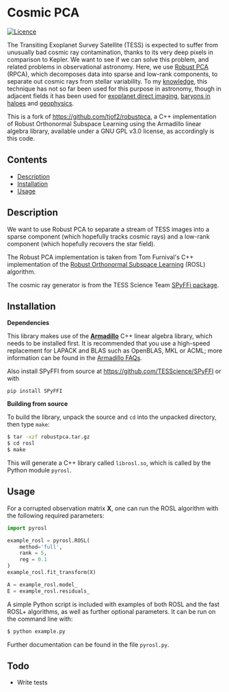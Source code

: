# Cosmic PCA
[![Licence](http://img.shields.io/badge/license-GPLv3-blue.svg?style=flat)](http://www.gnu.org/licenses/gpl-3.0.html)

The Transiting Exoplanet Survey Satellite (TESS) is expected to suffer from unusually bad cosmic ray contamination, thanks to its very deep pixels in comparison to Kepler. We want to see if we can solve this problem, and related problems in observational astronomy. Here, we use [Robust PCA](https://statweb.stanford.edu/~candes/papers/RobustPCA.pdf) (RPCA), which decomposes data into sparse and low-rank components, to separate out cosmic rays from stellar variability. To my [knowledge](https://ui.adsabs.harvard.edu/#search/q=abs%3A%22robust%20PCA%22%20database%3Aastronomy&sort=date%20desc%2C%20bibcode%20desc&p_=0), this technique has not so far been used for this purpose in astronomy, though in adjacent fields it has been used for [exoplanet direct imaging](https://ui.adsabs.harvard.edu/#abs/2016A&A...589A..54G/abstract), [baryons in haloes](https://ui.adsabs.harvard.edu/#abs/2014MNRAS.440..240D/abstract) and [geophysics](https://ui.adsabs.harvard.edu/#abs/2012GeoJI.190.1423S/abstract). 

This is a fork of https://github.com/tjof2/robustpca, a C++ implementation of Robust Orthonormal Subspace Learning using the Armadillo 
linear algebra library, available under a GNU GPL v3.0 license, as accordingly is this code.

## Contents

+ [Description](#description)
+ [Installation](#installation)
+ [Usage](#usage)

## Description

We want to use Robust PCA to separate a stream of TESS images into a sparse component (which hopefully tracks cosmic rays) and a low-rank component (which hopefully recovers the star field).

The Robust PCA implementation is taken from Tom Furnival's C++ implementation of the [Robust Orthonormal Subspace Learning](http://dx.doi.org/10.1109/CVPR.2014.495) (ROSL) algorithm.

The cosmic ray generator is from the TESS Science Team [SPyFFi package](https://github.com/TESScience/SPyFFI). 

## Installation

**Dependencies**

This library makes use of the **[Armadillo](http://arma.sourceforge.net)** C++ linear algebra library, 
which needs to be installed first. It is recommended that you use a high-speed replacement for
LAPACK and BLAS such as OpenBLAS, MKL or ACML; more information can be found in the [Armadillo
FAQs](http://arma.sourceforge.net/faq.html#dependencies).

Also install SPyFFI from source at https://github.com/TESScience/SPyFFI or with

	pip install SPyFFI

**Building from source**

To build the library, unpack the source and `cd` into the unpacked directory, then type `make`:

```bash
$ tar -xzf robustpca.tar.gz
$ cd rosl
$ make
```

This will generate a C++ library called `librosl.so`, which is called by the Python module `pyrosl`.

## Usage

For a corrupted observation matrix **X**, one can run the ROSL algorithm with the following required
parameters:

```python
import pyrosl

example_rosl = pyrosl.ROSL( 
    method='full',
    rank = 5,
    reg = 0.1
)
example_rosl.fit_transform(X)

A = example_rosl.model_
E = example_rosl.residuals_

```

A simple Python script is included with examples of both ROSL and the fast ROSL+ algorithms, as well
as further optional parameters. It can be run on the command line with:

```bash
$ python example.py
```

Further documentation can be found in the file `pyrosl.py`.

## Todo

+ Write tests
